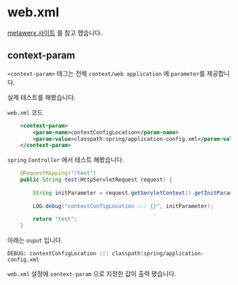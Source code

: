 
# web.xml

[metawerx 사이트](http://wiki.metawerx.net) 를 참고 했습니다.  

## context-param

`<context-param>` 태그는 전체 `context/web application` 에 `parameter`를 제공합니다.  

실제 테스트를 해봤습니다.  

`web.xml` 코드
~~~xml
    <context-param>
        <param-name>contextConfigLocation</param-name>
        <param-value>classpath:spring/application-config.xml</param-value>
    </context-param>
~~~

`spring` `Controller` 에서 테스트 해봤습니다.
~~~java
	@RequestMapping("/test")
	public String test(HttpServletRequest request) {
		
		String initParameter = request.getServletContext().getInitParameter("contextConfigLocation");
		
		LOG.debug("contextConfigLocation ::: {}", initParameter);
		
		return "test";
	}
~~~

아래는 `ouput` 입니다.
~~~console
DEBUG: contextConfigLocation ::: classpath:spring/application-config.xml
~~~

`web.xml` 설정에 `context-param` 으로 지정한 값이 출력 됐습니다.  
